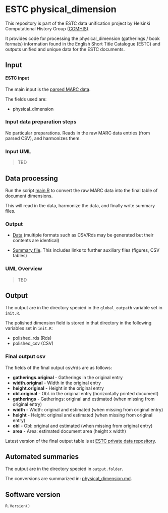 # ESTC physical_dimension

This repository is part of the ESTC data unification project by Helsinki Computational History Group ([COMHIS](https://comhis.github.io/)). 

It provides code for processing the physical_dimension (gatherings / book formats) information found in the English Short Title Catalogue (ESTC) and outputs unified and unique data for the ESTC documents.


## Input

#### ESTC input

The main input is the [parsed MARC data](https://github.com/COMHIS/estc-data-private/blob/master/estc-csv-raw/estc_parsed.csv.gz).

The fields used are:
* physical_dimension


### Input data preparation steps

No particular preparations. Reads in the raw MARC data entries (from
parsed CSV), and harmonizes them.



### Input UML

> TBD



## Data processing

Run the script [main.R](main.R) to convert the raw MARC data into the final
table of document dimensions.

This will read in the data, harmonize the data, and finally write
summary files.


### Output

 * [Data](estc-data-private/estc-physicaldimension/) (multiple formats
   such as CSV/Rds may be generated but their contents are identical)

 * [Summary file](output.tables/physical_dimension.md). This includes
   links to further auxiliary files (figures, CSV tables)


### UML Overview

> TBD


## Output

The output are in the directory specied in the `global_outpath` variable set in `init.R`.

The polished dimension field is stored in that directory in the following variables set in `init.R`:

- polished_rds (Rds)
- polished_csv (CSV)


### Final output csv

The fields of the final output csv/rds are as follows:

* **gatherings.original** - Gatherings in the original entry
* **width.original** - Width in the original entry
* **height.original** - Height in the original entry
* **obl.original** - Obl. in the original entry (horizontally printed document)
* **gatherings** - Gatherings: original and estimated (when missing from original entry)
* **width** - Width: original and estimated (when missing from original entry)
* **height** - Height: original and estimated (when missing from original entry)
* **obl** - Obl: original and estimated (when missing from original entry)
* **area** - Area: estimated document area (height x width) 

Latest version of the final output table is at [ESTC private data repository](https://github.com/COMHIS/estc-data-private/tree/master/estc-physicaldimensions/physical_dimension.csv).


## Automated summaries

The output are in the directory specied in `output.folder`.

The conversions are summarized in: [physical_dimension.md](https://github.com/COMHIS/estc-physicaldimension/tree/master/physical_dimension.md).


## Software version

```{r}
R.Version()
```

